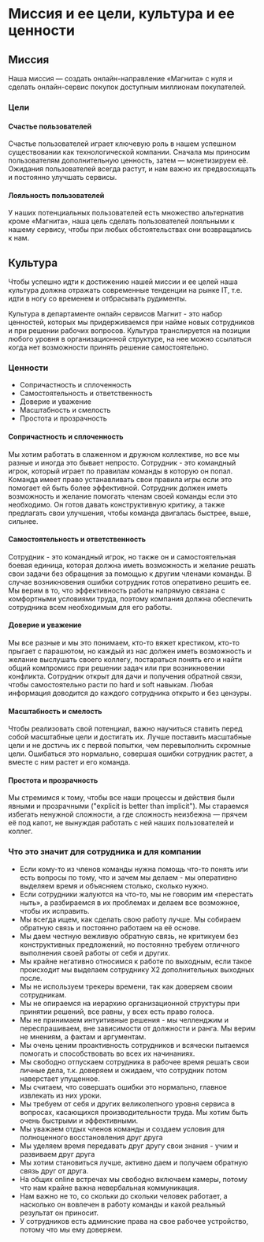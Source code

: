 # Миссия и ее цели, культура и ее ценности

## Миссия

Наша миссия — создать онлайн-направление «Магнита» с нуля и сделать онлайн-сервис покупок доступным миллионам покупателей.

### Цели

#### Счастье пользователей

Счастье пользователей играет ключевую роль в нашем успешном существовании как технологической компании. Сначала мы приносим пользователям дополнительную ценность, затем — монетизируем её. Ожидания пользователей всегда растут, и нам важно их предвосхищать и постоянно улучшать сервисы.

#### Лояльность пользователей

У наших потенциальных пользователей есть множество альтернатив кроме «Магнита», наша цель сделать пользователей лояльными к нашему сервису, чтобы при любых обстоятельствах они возвращались к нам.

## Культура

Чтобы успешно идти к достижению нашей миссии и ее целей наша культура должна отражать современные тенденции на рынке IT, т.е. идти в ногу со временем и отбрасывать рудименты.

Культура в департаменте онлайн сервисов Магнит - это набор ценностей, которых мы придерживаемся при найме новых сотрудников и при решении рабочих вопросов. Культура транслируется на позиции любого уровня в организационной структуре, на нее можно ссылаться когда нет возможности принять решение самостоятельно.

### Ценности

* Сопричастность и сплоченность
* Самостоятельность и ответственность
* Доверие и уважение
* Масштабность и смелость
* Простота и прозрачность

#### Сопричастность и сплоченность

Мы хотим работать в слаженном и дружном коллективе, но все мы разные и иногда это бывает непросто. Сотрудник - это командный игрок, который играет по правилам команды в которую он попал. Команда имеет право устанавливать свои правила игры если это помогает ей быть более эффективной. Сотрудник должен иметь возможность и желание помогать членам своей команды если это необходимо. Он готов давать конструктивную критику, а также предлагать свои улучшения, чтобы команда двигалась быстрее, выше, сильнее.

#### Самостоятельность и ответственность

Сотрудник - это командный игрок, но также он и самостоятельная боевая единица, которая должна иметь возможность и желание решать свои задачи без обращения за помощью к другим членами команды. В случае возникновения ошибки сотрудник готов оперативно решить ее. Мы верим в то, что эффективность работы напрямую связана с комфортными условиями труда, поэтому компания должна обеспечить сотрудника всем необходимым для его работы.

#### Доверие и уважение

Мы все разные и мы это понимаем, кто-то вяжет крестиком, кто-то прыгает с парашютом, но каждый из нас должен иметь возможность и желание выслушать своего коллегу, постараться понять его и найти общий компромисс при решении задач или при возникновении конфликта. Сотрудник открыт для дачи и получения обратной связи, чтобы самостоятельно расти по hard и soft навыкам. Любая информация доводится до каждого сотрудника открыто и без цензуры.

#### Масштабность и смелость

Чтобы реализовать свой потенциал, важно научиться ставить перед собой масштабные цели и достигать их. Лучше поставить масштабные цели и не достичь их с первой попытки, чем перевыполнить скромные цели. Ошибаться это нормально, совершая ошибки сотрудник растет, а вместе с ним растет и его команда.

#### Простота и прозрачность

Мы стремимся к тому, чтобы все наши процессы и действия были явными и прозрачными ("explicit is better than implicit"). Мы стараемся избегать ненужной сложности, а где сложность неизбежна — прячем её под капот, не вынуждая работать с ней наших пользователей и коллег.

### Что это значит для сотрудника и для компании

* Если кому-то из членов команды нужна помощь что-то понять или есть вопросы по тому, что и зачем мы делаем - мы оперативно выделяем время и объясняем столько, сколько нужно.
* Если сотрудники жалуются на что-то, мы не говорим им «перестать ныть», а разбираемся в их проблемах и делаем все возможное, чтобы их исправить.
* Мы всегда ищем, как сделать свою работу лучше. Мы собираем обратную связь и постоянно работаем на её основе.
* Мы даем честную вежливую обратную связь, не критикуем без конструктивных предложений, но постоянно требуем отличного выполнения своей работы от себя и других.
* Мы крайне негативно относимся к работе по выходным, если такое происходит мы выделаем сотруднику X2 дополнительных выходных после.
* Мы не используем трекеры времени, так как доверяем своим сотрудникам.
* Мы не опираемся на иерархию организационной структуры при принятии решений, все равны, у всех есть право голоса.
* Мы не принимаем интуитивные решения - мы челленджим и переспрашиваем, вне зависимости от должности и ранга. Мы верим не мнениям, а фактам и аргументам.
* Мы очень ценим проактивность сотрудников и всячески пытаемся помогать и способствовать во всех их начинаниях.
* Мы свободно отпускаем сотрудника в рабочее время решать свои личные дела, т.к. доверяем и ожидаем, что сотрудник потом наверстает упущенное.
* Мы считаем, что совершать ошибки это нормально, главное извлекать из них уроки.
* Мы требуем от себя и других великолепного уровня сервиса в вопросах, касающихся производительности труда. Мы хотим быть очень быстрыми и эффективными.
* Мы уважаем отдых членов команды и создаем условия для полноценного восстановления друг друга
* Мы уделяем время передавать друг другу свои знания - учим и развиваем друг друга
* Мы хотим становиться лучше, активно даем и получаем обратную связь друг от друга.
* На общих online встречах мы свободно включаем камеры, потому что нам крайне важна невербальная коммуникация.
* Нам важно не то, со скольки до скольки человек работает, а насколько он вовлечен в работу команды и какой реальный результат он приносит.
* У сотрудников есть админcкие права на свое рабочее устройство, потому что мы ему доверяем.
